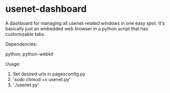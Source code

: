 usenet-dashboard
================

A dashboard for managing all usenet-related windows in one easy spot.  It's basically just an embedded web browser in a python script that has customizable tabs.

Dependencies:

python, python-webkit

Usage:

1. Set desired urls in pagesconfig.py
2. 'sudo chmod +x usenet.py'
3. './usenet.py'
